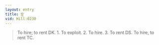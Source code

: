 ```yaml
---
layout: entry
title: གླ་
vid: Hill:0230
---
```

> To hire; to rent DK\. 1\. To exploit\. 2\. To hire\. 3\. To rent DS\. To hire, to rent TC\.


